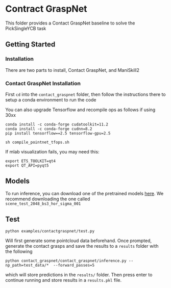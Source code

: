# Contract GraspNet

This folder provides a Contact GraspNet baseline to solve the PickSingleYCB task

## Getting Started

### Installation

There are two parts to install, Contact GraspNet, and ManiSkill2

### Contact GraspNet Installation

First `cd` into the `contact_graspnet` folder, then follow the instructions there to setup a conda environment to run the code

You can also upgrade Tensorflow and recompile ops as follows if using 30xx
```
conda install -c conda-forge cudatoolkit=11.2
conda install -c conda-forge cudnn=8.2
pip install tensorflow==2.5 tensorflow-gpu=2.5

sh compile_pointnet_tfops.sh
```

If mlab visualization fails, you may need this:
```
export ETS_TOOLKIT=qt4
export QT_API=pyqt5
```

## Models

To run inference, you can download one of the pretrained models [here](https://drive.google.com/drive/folders/1tBHKf60K8DLM5arm-Chyf7jxkzOr5zGl?usp=sharing). We recommend downloading the one called
`scene_test_2048_bs3_hor_sigma_001`


## Test
```
python examples/contactgraspnet/test.py
```
Will first generate some pointcloud data beforehand. Once prompted, generate the contact grasps and save the results to a `results` folder with the following

```
python contact_graspnet/contact_graspnet/inference.py --np_path=test_data/*  --forward_passes=5
```

which will store predictions in the `results/` folder. Then press enter to continue running and store results in a `results.pkl` file.